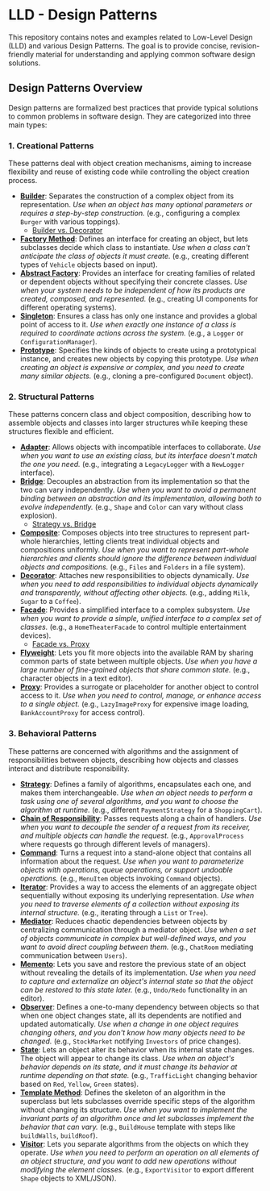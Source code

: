 # LLD - Design Patterns

This repository contains notes and examples related to Low-Level Design (LLD) and various Design Patterns. The goal is to provide concise, revision-friendly material for understanding and applying common software design solutions.

## Design Patterns Overview

Design patterns are formalized best practices that provide typical solutions to common problems in software design. They are categorized into three main types:

### 1. Creational Patterns
These patterns deal with object creation mechanisms, aiming to increase flexibility and reuse of existing code while controlling the object creation process.

*   [**Builder**](design-patterns/creational/Builder.md): Separates the construction of a complex object from its representation. *Use when an object has many optional parameters or requires a step-by-step construction.* (e.g., configuring a complex `Burger` with various toppings).
    *   [Builder vs. Decorator](design-patterns/misc/builderVSdecorator.md)
*   [**Factory Method**](design-patterns/creational/FactoryMethod.md): Defines an interface for creating an object, but lets subclasses decide which class to instantiate. *Use when a class can't anticipate the class of objects it must create.* (e.g., creating different types of `Vehicle` objects based on input).
*   [**Abstract Factory**](design-patterns/creational/AbstractFactory.md): Provides an interface for creating families of related or dependent objects without specifying their concrete classes. *Use when your system needs to be independent of how its products are created, composed, and represented.* (e.g., creating UI components for different operating systems).
*   [**Singleton**](design-patterns/creational/Singleton.md): Ensures a class has only one instance and provides a global point of access to it. *Use when exactly one instance of a class is required to coordinate actions across the system.* (e.g., a `Logger` or `ConfigurationManager`).
*   [**Prototype**](design-patterns/creational/Prototype.md): Specifies the kinds of objects to create using a prototypical instance, and creates new objects by copying this prototype. *Use when creating an object is expensive or complex, and you need to create many similar objects.* (e.g., cloning a pre-configured `Document` object).

### 2. Structural Patterns
These patterns concern class and object composition, describing how to assemble objects and classes into larger structures while keeping these structures flexible and efficient.

*   [**Adapter**](design-patterns/structural/Adapter.md): Allows objects with incompatible interfaces to collaborate. *Use when you want to use an existing class, but its interface doesn't match the one you need.* (e.g., integrating a `LegacyLogger` with a `NewLogger` interface).
*   [**Bridge**](design-patterns/structural/Bridge.md): Decouples an abstraction from its implementation so that the two can vary independently. *Use when you want to avoid a permanent binding between an abstraction and its implementation, allowing both to evolve independently.* (e.g., `Shape` and `Color` can vary without class explosion).
    *   [Strategy vs. Bridge](design-patterns/misc/strategyVSbridge.md)
*   [**Composite**](design-patterns/structural/Composite.md): Composes objects into tree structures to represent part-whole hierarchies, letting clients treat individual objects and compositions uniformly. *Use when you want to represent part-whole hierarchies and clients should ignore the difference between individual objects and compositions.* (e.g., `Files` and `Folders` in a file system).
*   [**Decorator**](design-patterns/structural/Decorator.md): Attaches new responsibilities to objects dynamically. *Use when you need to add responsibilities to individual objects dynamically and transparently, without affecting other objects.* (e.g., adding `Milk`, `Sugar` to a `Coffee`).
*   [**Facade**](design-patterns/structural/Facade.md): Provides a simplified interface to a complex subsystem. *Use when you want to provide a simple, unified interface to a complex set of classes.* (e.g., a `HomeTheaterFacade` to control multiple entertainment devices).
    *   [Facade vs. Proxy](design-patterns/misc/facadeVSproxy.md)
*   [**Flyweight**](design-patterns/structural/Flyweight.md): Lets you fit more objects into the available RAM by sharing common parts of state between multiple objects. *Use when you have a large number of fine-grained objects that share common state.* (e.g., character objects in a text editor).
*   [**Proxy**](design-patterns/structural/Proxy.md): Provides a surrogate or placeholder for another object to control access to it. *Use when you need to control, manage, or enhance access to a single object.* (e.g., `LazyImageProxy` for expensive image loading, `BankAccountProxy` for access control).

### 3. Behavioral Patterns
These patterns are concerned with algorithms and the assignment of responsibilities between objects, describing how objects and classes interact and distribute responsibility.

*   [**Strategy**](design-patterns/behavioral/Strategy.md): Defines a family of algorithms, encapsulates each one, and makes them interchangeable. *Use when an object needs to perform a task using one of several algorithms, and you want to choose the algorithm at runtime.* (e.g., different `PaymentStrategy` for a `ShoppingCart`).
*   [**Chain of Responsibility**](design-patterns/behavioral/ChainOfResponsibility.md): Passes requests along a chain of handlers. *Use when you want to decouple the sender of a request from its receiver, and multiple objects can handle the request.* (e.g., `ApprovalProcess` where requests go through different levels of managers).
*   [**Command**](design-patterns/behavioral/Command.md): Turns a request into a stand-alone object that contains all information about the request. *Use when you want to parameterize objects with operations, queue operations, or support undoable operations.* (e.g., `MenuItem` objects invoking `Command` objects).
*   [**Iterator**](design-patterns/behavioral/Iterator.md): Provides a way to access the elements of an aggregate object sequentially without exposing its underlying representation. *Use when you need to traverse elements of a collection without exposing its internal structure.* (e.g., iterating through a `List` or `Tree`).
*   [**Mediator**](design-patterns/behavioral/Mediator.md): Reduces chaotic dependencies between objects by centralizing communication through a mediator object. *Use when a set of objects communicate in complex but well-defined ways, and you want to avoid direct coupling between them.* (e.g., `ChatRoom` mediating communication between `Users`).
*   [**Memento**](design-patterns/behavioral/Memento.md): Lets you save and restore the previous state of an object without revealing the details of its implementation. *Use when you need to capture and externalize an object's internal state so that the object can be restored to this state later.* (e.g., `Undo/Redo` functionality in an editor).
*   [**Observer**](design-patterns/behavioral/Observer.md): Defines a one-to-many dependency between objects so that when one object changes state, all its dependents are notified and updated automatically. *Use when a change in one object requires changing others, and you don't know how many objects need to be changed.* (e.g., `StockMarket` notifying `Investors` of price changes).
*   [**State**](design-patterns/behavioral/State.md): Lets an object alter its behavior when its internal state changes. The object will appear to change its class. *Use when an object's behavior depends on its state, and it must change its behavior at runtime depending on that state.* (e.g., `TrafficLight` changing behavior based on `Red`, `Yellow`, `Green` states).
*   [**Template Method**](design-patterns/behavioral/TemplateMethod.md): Defines the skeleton of an algorithm in the superclass but lets subclasses override specific steps of the algorithm without changing its structure. *Use when you want to implement the invariant parts of an algorithm once and let subclasses implement the behavior that can vary.* (e.g., `BuildHouse` template with steps like `buildWalls`, `buildRoof`).
*   [**Visitor**](design-patterns/behavioral/Visitor.md): Lets you separate algorithms from the objects on which they operate. *Use when you need to perform an operation on all elements of an object structure, and you want to add new operations without modifying the element classes.* (e.g., `ExportVisitor` to export different `Shape` objects to XML/JSON).
